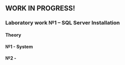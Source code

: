 
## WORK IN PROGRESS!

### Laboratory work №1 – SQL Server Installation

#### Theory

#### №1 - System 

#### №2 - 

